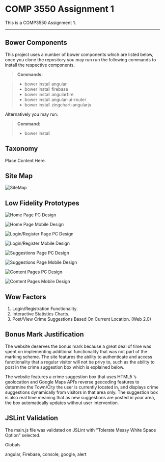 COMP 3550 Assignment 1
===================


This is a COMP3550 Assignment 1.

----------


Bower Components
-------------

This project uses a number of bower components which are listed below, once you clone the repository you may run run the following commands to install the respective components.

> **Commands:**

> - bower install angular
> - bower install firebase
> - bower install angularfire
> - bower install angular-ui-router
> - bower install zingchart-angularjs

Alternatively you may run:

> **Command:**
>- bower install


Taxonomy
----------------------------

Place Content Here.


Site Map
----------------------------

![SiteMap](app/images/sitemap.jpg)


Low Fidelity Prototypes
----------------------------

![Home Page PC Design](app/images/prototype-01.png)

![Home Page Mobile Design](app/images/prototype-02.png)

![Login/Register Page PC Design](app/images/prototype2-01.png)

![Login/Register Mobile Design](app/images/prototype2-02.png)

![Suggestions Page PC Design](app/images/prototype3-01.png)

![Suggestions Page Mobile Design](app/images/prototype3-02.png)

![Content Pages PC Design](app/images/prototype4-01.png)

![Content Pages Mobile Design](app/images/prototype4-02.png)


Wow Factors
-------------

1. Login/Registration Functionality.
2. Interactive Statistics Charts.
3. Post/View Crime Suggestions Based On Current Location. (Web 2.0)


Bonus Mark Justification
-------------

The website deserves the bonus mark because a great deal of time was spent on implementing additional functionality that was not part of the marking scheme. The site features the ability to authenticate and access functionality that a regular visitor will not be privy to, such as the ability to post in the crime suggestion box which is explained below.
 
The website features a crime suggestion box that uses HTML5 ’s geolocation and Google Maps API’s reverse geocoding features to determine the Town/City the user is currently located in, and displays crime suggestions dynamically from visitors in that area only. The suggestion box is also real time meaning that as new suggestions are posted in your area, the box automatically updates without user intervention.



JSLint Validation
-------------

The main.js file was validated on JSLint with "Tolerate Messy White Space Option" selected.

Globals

angular, Firebase, console, google, alert
